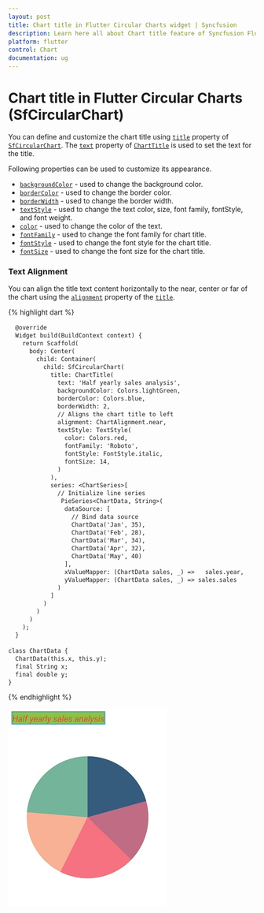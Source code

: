 ```yaml
---
layout: post
title: Chart title in Flutter Circular Charts widget | Syncfusion 
description: Learn here all about Chart title feature of Syncfusion Flutter Circular Charts (SfCircularChart) widget and more.
platform: flutter
control: Chart
documentation: ug
---
```


# Chart title in Flutter Circular Charts (SfCircularChart)

You can define and customize the chart title using [`title`](https://pub.dev/documentation/syncfusion_flutter_charts/latest/charts/SfCircularChart/title.html) property of [`SfCircularChart`](https://pub.dev/documentation/syncfusion_flutter_charts/latest/charts/SfCircularChart-class.html). The [`text`](https://pub.dev/documentation/syncfusion_flutter_charts/latest/charts/ChartTitle/text.html) property of [`ChartTitle`](https://pub.dev/documentation/syncfusion_flutter_charts/latest/charts/ChartTitle-class.html) is used to set the text for the title. 

Following properties can be used to customize its appearance.

* [`backgroundColor`](https://pub.dev/documentation/syncfusion_flutter_charts/latest/charts/ChartTitle/backgroundColor.html) - used to change the background color.
* [`borderColor`](https://pub.dev/documentation/syncfusion_flutter_charts/latest/charts/ChartTitle/borderColor.html) - used to change the border color.
* [`borderWidth`](https://pub.dev/documentation/syncfusion_flutter_charts/latest/charts/ChartTitle/borderWidth.html) - used to change the border width.
* [`textStyle`](https://pub.dev/documentation/syncfusion_flutter_charts/latest/charts/ChartTitle/textStyle.html) - used to change the text color, size, font family, fontStyle, and font weight.
* [`color`](https://api.flutter.dev/flutter/painting/TextStyle/color.html) - used to change the color of the text.
* [`fontFamily`](https://api.flutter.dev/flutter/painting/TextStyle/fontFamily.html) - used to change the font family for chart title. 
* [`fontStyle`](https://api.flutter.dev/flutter/painting/TextStyle/fontStyle.html) - used to change the font style for the chart title.
* [`fontSize`](https://api.flutter.dev/flutter/painting/TextStyle/fontSize.html) - used to change the font size for the chart title.


### Text Alignment

You can align the title text content horizontally to the near, center or far of the chart using the [`alignment`](https://pub.dev/documentation/syncfusion_flutter_charts/latest/charts/ChartTitle/alignment.html) property of the [`title`](https://pub.dev/documentation/syncfusion_flutter_charts/latest/charts/SfCircularChart/title.html).

{% highlight dart %} 

      @override
      Widget build(BuildContext context) {
        return Scaffold(
          body: Center(
            child: Container(
              child: SfCircularChart(
                title: ChartTitle(
                  text: 'Half yearly sales analysis',
                  backgroundColor: Colors.lightGreen,
                  borderColor: Colors.blue,
                  borderWidth: 2,
                  // Aligns the chart title to left
                  alignment: ChartAlignment.near,
                  textStyle: TextStyle(
                    color: Colors.red,
                    fontFamily: 'Roboto',
                    fontStyle: FontStyle.italic,
                    fontSize: 14,
                  )
                ),
                series: <ChartSeries>[
                  // Initialize line series
                   PieSeries<ChartData, String>(
                    dataSource: [
                      // Bind data source
                      ChartData('Jan', 35),
                      ChartData('Feb', 28),
                      ChartData('Mar', 34),
                      ChartData('Apr', 32),
                      ChartData('May', 40)
                    ],
                    xValueMapper: (ChartData sales, _) =>   sales.year,
                    yValueMapper: (ChartData sales, _) => sales.sales
                  )
                ]
              )
            )
          )
        );
      }
      
    class ChartData {
      ChartData(this.x, this.y);
      final String x;
      final double y;
    }


{% endhighlight %}

![Chart title](images/chart-title/chart_title.jpg)